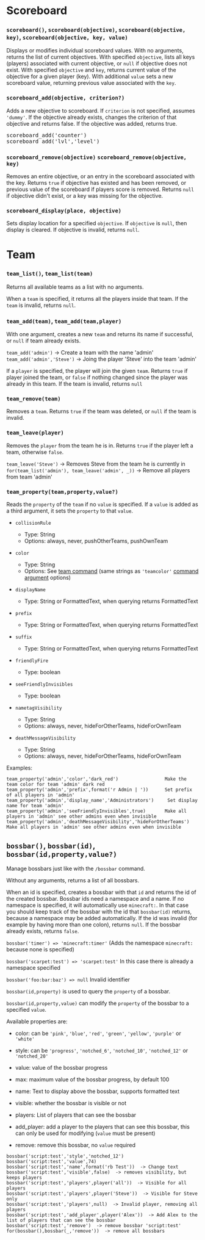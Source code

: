 # Scoreboard

### `scoreboard()`, `scoreboard(objective)`, `scoreboard(objective, key)`, `scoreboard(objective, key, value)`

Displays or modifies individual scoreboard values. With no arguments, returns the list of current objectives.
With specified `objective`, lists all keys (players) associated with current objective, or `null` if objective does not exist.
With specified `objective` and
`key`, returns current value of the objective for a given player (key). With additional `value` sets a new scoreboard
 value, returning previous value associated with the `key`.
 
### `scoreboard_add(objective, criterion?)`

Adds a new objective to scoreboard. If `criterion` is not specified, assumes `'dummy'`.
If the objective already exists, changes the criterion of that objective and returns false.
If the objective was added, returns true.

<pre>
scoreboard_add('counter')
scoreboard_add('lvl','level')
</pre>

### `scoreboard_remove(objective)` `scoreboard_remove(objective, key)`

Removes an entire objective, or an entry in the scoreboard associated with the key. 
Returns `true` if objective has existed and has been removed, or previous
value of the scoreboard if players score is removed. Returns `null` if objective didn't exist, or a key was missing
for the objective.

### `scoreboard_display(place, objective)`

Sets display location for a specified `objective`. If `objective` is `null`, then display is cleared. If objective is invalid,
returns `null`.

# Team

### `team_list()`, `team_list(team)`

Returns all available teams as a list with no arguments.

When a `team` is specified, it returns all the players inside that team. If the `team` is invalid, returns `null`.

### `team_add(team)`, `team_add(team,player)`

With one argument, creates a new `team` and returns its name if successful, or `null` if team already exists.


`team_add('admin')` -> Create a team with the name 'admin'
`team_add('admin','Steve')` -> Joing the player 'Steve' into the team 'admin'

If a `player` is specified, the player will join the given `team`. Returns `true` if player joined the team, or `false` if nothing changed since the player was already in this team. If the team is invalid, returns `null`

### `team_remove(team)`

Removes a `team`. Returns `true` if the team was deleted, or `null` if the team is invalid.

### `team_leave(player)`

Removes the `player` from the team he is in. Returns `true` if the player left a team, otherwise `false`.

`team_leave('Steve')` -> Removes Steve from the team he is currently in
`for(team_list('admin'), team_leave('admin', _))` -> Remove all players from team 'admin'

### `team_property(team,property,value?)`

Reads the `property` of the `team` if no `value` is specified. If a `value` is added as a third argument, it sets the `property` to that `value`.

* `collisionRule`
  * Type: String
  * Options: always, never, pushOtherTeams, pushOwnTeam
    
* `color`
  * Type: String
  * Options: See [team command](https://minecraft.gamepedia.com/Commands/team#Arguments) (same strings as `'teamcolor'` [command argument](https://github.com/gnembon/fabric-carpet/blob/master/docs/scarpet/Full.md#command-argument-types) options)

* `displayName`
  * Type: String or FormattedText, when querying returns FormattedText
  
* `prefix`
  * Type: String or FormattedText, when querying returns FormattedText

* `suffix`
  * Type: String or FormattedText, when querying returns FormattedText

* `friendlyFire`
  * Type: boolean
  
* `seeFriendlyInvisibles`
  * Type: boolean
  
* `nametagVisibility`
  * Type: String
  * Options: always, never, hideForOtherTeams, hideForOwnTeam

* `deathMessageVisibility`
  * Type: String
  * Options: always, never, hideForOtherTeams, hideForOwnTeam

Examples:

```
team_property('admin','color','dark_red')                 Make the team color for team 'admin' dark red
team_property('admin','prefix',format('r Admin | '))      Set prefix of all players in 'admin'
team_property('admin','display_name','Administrators')     Set display name for team 'admin'
team_property('admin','seeFriendlyInvisibles',true)       Make all players in 'admin' see other admins even when invisible
team_property('admin','deathMessageVisibility','hideForOtherTeams')       Make all players in 'admin' see other admins even when invisible
```

## `bossbar()`, `bossbar(id)`, `bossbar(id,property,value?)`

Manage bossbars just like with the `/bossbar` command.

Without any arguments, returns a list of all bossbars.

When an id is specified, creates a bossbar with that `id` and returns the id of the created bossbar.
Bossbar ids need a namespace and a name. If no namespace is specified, it will automatically use `minecraft:`.
In that case you should keep track of the bossbar with the id that `bossbar(id)` returns, because a namespace may be added automatically.
If the id was invalid (for example by having more than one colon), returns `null`.
If the bossbar already exists, returns `false`.

`bossbar('timer') => 'minecraft:timer'` (Adds the namespace `minecraft:` because none is specified)

`bossbar('scarpet:test') => 'scarpet:test'` In this case there is already a namespace specified

`bossbar('foo:bar:baz') => null` Invalid identifier

`bossbar(id,property)` is used to query the `property` of a bossbar.

`bossbar(id,property,value)` can modify the `property` of the bossbar to a specified `value`.

Available properties are:

* color: can be `'pink'`, `'blue'`, `'red'`, `'green'`, `'yellow'`, `'purple'` or `'white'`

* style: can be `'progress'`, `'notched_6'`, `'notched_10'`, `'notched_12'` or `'notched_20'`

* value: value of the bossbar progress

* max: maximum value of the bossbar progress, by default 100

* name: Text to display above the bossbar, supports formatted text

* visible: whether the bossbar is visible or not

* players: List of players that can see the bossbar

* add_player: add a player to the players that can see this bossbar, this can only be used for modifying (`value` must be present)

* remove: remove this bossbar, no `value` required

```
bossbar('script:test','style','notched_12')
bossbar('script:test','value',74)
bossbar('script:test','name',format('rb Test'))  -> Change text
bossbar('script:test','visible',false)  -> removes visibility, but keeps players
bossbar('script:test','players',player('all'))  -> Visible for all players
bossbar('script:test','players',player('Steve'))  -> Visible for Steve only 
bossbar('script:test','players',null)  -> Invalid player, removing all players
bossbar('script:test','add_player',player('Alex'))  -> Add Alex to the list of players that can see the bossbar
bossbar('script:test','remove')  -> remove bossbar 'script:test'
for(bossbar(),bossbar(_,'remove'))  -> remove all bossbars
```





